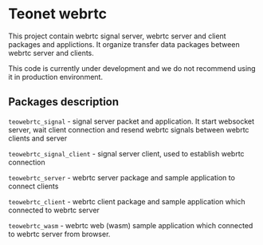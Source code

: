 # Teonet webrtc

This project contain webrtc signal server, webrtc server and client packages
and applictions. It organize transfer data packages between webrtc server and
clients.

This code is currently under development and we do not recommend using it in
production environment.

## Packages description

`teowebrtc_signal` - signal server packet and application. It start websocket
server, wait client connection and resend webrtc signals between webrtc clients
and server

`teowebrtc_signal_client` - signal server client, used to establish webrtc
connection

`teowebrtc_server` - webrtc server package and sample application to connect
clients

`teowebrtc_client` - webrtc client package and sample application which
connected to webrtc server

`teowebrtc_wasm` - webrtc web (wasm) sample application which connected to
webrtc server from browser.
